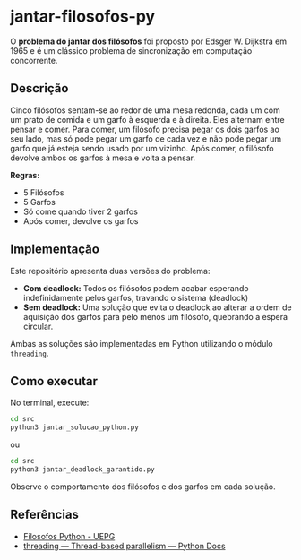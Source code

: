 # jantar-filosofos-py

O **problema do jantar dos filósofos** foi proposto por Edsger W. Dijkstra em 1965 e é um clássico problema de sincronização em computação concorrente.

## Descrição

Cinco filósofos sentam-se ao redor de uma mesa redonda, cada um com um prato de comida e um garfo à esquerda e à direita. Eles alternam entre pensar e comer. Para comer, um filósofo precisa pegar os dois garfos ao seu lado, mas só pode pegar um garfo de cada vez e não pode pegar um garfo que já esteja sendo usado por um vizinho. Após comer, o filósofo devolve ambos os garfos à mesa e volta a pensar.

**Regras:**
- 5 Filósofos
- 5 Garfos
- Só come quando tiver 2 garfos
- Após comer, devolve os garfos

## Implementação

Este repositório apresenta duas versões do problema:

- **Com deadlock:** Todos os filósofos podem acabar esperando indefinidamente pelos garfos, travando o sistema (deadlock)
- **Sem deadlock:** Uma solução que evita o deadlock ao alterar a ordem de aquisição dos garfos para pelo menos um filósofo, quebrando a espera circular.

Ambas as soluções são implementadas em Python utilizando o módulo `threading`.

## Como executar

No terminal, execute:

```bash
cd src
python3 jantar_solucao_python.py
```
ou
```bash
cd src
python3 jantar_deadlock_garantido.py
```

Observe o comportamento dos filósofos e dos garfos em cada solução.

## Referências

- [Filosofos Python - UEPG](https://deinfo.uepg.br/~alunoso/2021/SO/Filosofos_python/)
- [threading — Thread-based parallelism — Python Docs](https://docs.python.org/3/library/threading.html)